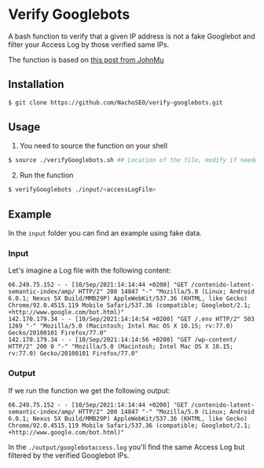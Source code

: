 # Verify Googlebots

A bash function to verify that a given IP address is not a fake Googlebot and filter your Access Log by those verified same IPs.

The function is based on [this post from JohnMu](https://johnmu.com/fake-googlebots/)

## Installation
```sh
$ git clone https://github.com/NachoSEO/verify-googlebots.git
```

## Usage
1. You need to source the function on your shell
```sh
$ source ./verifyGooglebots.sh ## Location of the file, modify if needed
```

2. Run the function
```sh
$ verifyGooglebots ./input/<accessLogFile>
```

## Example
In the `input` folder you can find an example using fake data.

### Input
Let's imagine a Log file with the following content:
```log
66.249.75.152 - - [10/Sep/2021:14:14:44 +0200] "GET /contenido-latent-semantic-index/amp/ HTTP/2" 200 14847 "-" "Mozilla/5.0 (Linux; Android 6.0.1; Nexus 5X Build/MMB29P) AppleWebKit/537.36 (KHTML, like Gecko) Chrome/92.0.4515.119 Mobile Safari/537.36 (compatible; Googlebot/2.1; +http://www.google.com/bot.html)"
142.170.179.34 - - [10/Sep/2021:14:14:54 +0200] "GET /.env HTTP/2" 503 1269 "-" "Mozilla/5.0 (Macintosh; Intel Mac OS X 10.15; rv:77.0) Gecko/20100101 Firefox/77.0"
142.170.179.34 - - [10/Sep/2021:14:14:56 +0200] "GET /wp-content/ HTTP/2" 200 0 "-" "Mozilla/5.0 (Macintosh; Intel Mac OS X 10.15; rv:77.0) Gecko/20100101 Firefox/77.0"
```

### Output
If we run the function we get the following output:
```log
66.249.75.152 - - [10/Sep/2021:14:14:44 +0200] "GET /contenido-latent-semantic-index/amp/ HTTP/2" 200 14847 "-" "Mozilla/5.0 (Linux; Android 6.0.1; Nexus 5X Build/MMB29P) AppleWebKit/537.36 (KHTML, like Gecko) Chrome/92.0.4515.119 Mobile Safari/537.36 (compatible; Googlebot/2.1; +http://www.google.com/bot.html)"
```

In the `./output/googlebotaccess.log` you'll find the same Access Log but filtered by the verified Googlebot IPs.